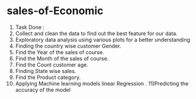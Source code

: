 # sales-of-Economic
  1) Task Done :
  2) Collect and clean the data to find out the best feature for our data.
  3) Exploratory data analysis using various plots for a better understanding
  4) Finding the country wise customer Gender.
  5) Find the Year of the sales of course.
  6) Find the Month of the sales of course.
  7) Find the Count customer age.
  8) Finding State wise sales.
  9) Find the Product category.
  10) Applying Machine learning models linear Regression .
  11)Predicting the accuracy of the model 


